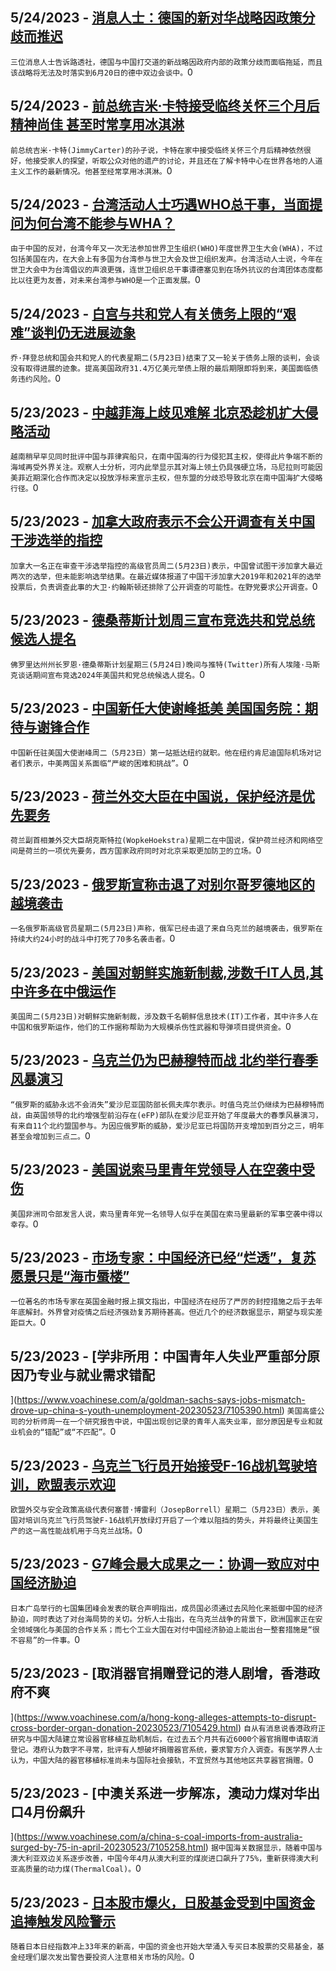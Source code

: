 
  ## 5/24/2023 - [消息人士：德国的新对华战略因政策分歧而推迟](https://www.voachinese.com/a/germany-s-new-china-strategy-delayed-by-policy-differences-sources-20230523/7106577.html)
 ```三位消息人士告诉路透社，德国与中国打交道的新战略因政府内部的政策分歧而面临拖延，而且该战略将无法及时落实到6月20日的德中双边会谈中。```0
  ## 5/24/2023 - [前总统吉米·卡特接受临终关怀三个月后精神尚佳 甚至时常享用冰淇淋](https://www.voachinese.com/a/jimmy-carter-3-months-into-hospice-is-aware-of-tributes-enjoying-ice-cream-20230523/7106572.html)
 ```前总统吉米·卡特(JimmyCarter)的孙子说，卡特在家中接受临终关怀三个月后精神依然很好，他接受家人的探望，听取公众对他的遗产的讨论，并且还在了解卡特中心在世界各地的人道主义工作的最新情况。他甚至经常享用冰淇淋。```0
  ## 5/24/2023 - [台湾活动人士巧遇WHO总干事，当面提问为何台湾不能参与WHA？](https://www.voachinese.com/a/taiwan-activists-ask-head-of-who-in-person-why-taiwan-cannot-be-invited-to-its-annual-meeting-20230523/7106193.html)
 ```由于中国的反对，台湾今年又一次无法参加世界卫生组织(WHO)年度世界卫生大会(WHA)，不过包括美国在内，在大会上有多国为台湾参与世卫大会及世卫组织发声。台湾活动人士说，今年在世卫大会中为台湾倡议的声浪更强，连世卫组织总干事谭德塞见到在场外抗议的台湾团体态度都比以往更为友善，对未来台湾参与WHO是一个正面发展。```0
  ## 5/24/2023 - [白宫与共和党人有关债务上限的“艰难”谈判仍无进展迹象](https://www.voachinese.com/a/no-signs-of-progress-from-white-house-or-republicans-in-tough-debt-ceiling-talks-20230523/7106540.html)
 ```乔·拜登总统和国会共和党人的代表星期二(5月23日)结束了又一轮关于债务上限的谈判，会谈没有取得进展的迹象。提高美国政府31.4万亿美元举债上限的最后期限即将到来，美国面临债务违约风险。```0
  ## 5/23/2023 - [中越菲海上歧见难解 北京恐趁机扩大侵略活动](https://www.voachinese.com/a/vietnam-rebukes-china-philippines-over-south-china-sea-20230523/7106215.html)
 ```越南稍早罕见同时批评中国与菲律宾船只，在南中国海的行为侵犯其主权，使得此片争端不断的海域再受外界关注。观察人士分析，河内此举显示其对海上领土仍具强硬立场，马尼拉则可能因美菲近期深化合作而决定以投放浮标来宣示主权，但东盟的分歧恐导致北京在南中国海扩大侵略行径。```0
  ## 5/23/2023 - [加拿大政府表示不会公开调查有关中国干涉选举的指控](https://www.voachinese.com/a/canada-probe-into-china-election-meddling-ruled-out-20230523/7106064.html)
 ```加拿大一名正在审查干涉选举指控的高级官员周二(5月23日)表示，中国曾试图干涉加拿大最近两次的选举，但未能影响选举结果。在最近媒体报道了中国干涉加拿大2019年和2021年的选举投票后，负责调查此事的大卫·约翰斯顿还排除了公开调查的可能性。在野党要求公开调查。```0
  ## 5/23/2023 - [德桑蒂斯计划周三宣布竞选共和党总统候选人提名](https://www.voachinese.com/a/florida-gov-desantis-to-announce-republican-presidential-candidacy-on-wednesday-20230523/7106121.html)
 ```佛罗里达州州长罗恩·德桑蒂斯计划星期三(5月24日)晚间与推特(Twitter)所有人埃隆·马斯克谈话期间宣布竞选2024年美国共和党总统候选人提名。```0
  ## 5/23/2023 - [中国新任大使谢峰抵美 美国国务院：期待与谢锋合作](https://www.voachinese.com/a/new-chinese-ambassador-to-us-acknowledges-challenges-in-relations-20230523/7106059.html)
 ```中国新任驻美国大使谢峰周二（5月23日）第一站抵达纽约就职。他在纽约肯尼迪国际机场对记者们表示，中美两国关系面临“严峻的困难和挑战”。```0
  ## 5/23/2023 - [荷兰外交大臣在中国说，保护经济是优先要务](https://www.voachinese.com/a/holand-to-safeguard-economy-20230523/7106039.html)
 ```荷兰副首相兼外交大臣胡克斯特拉(WopkeHoekstra)星期二在中国说，保护荷兰经济和网络空间是荷兰的一项优先要务，西方国家政府同时对北京采取更加防卫的立场。```0
  ## 5/23/2023 - [俄罗斯宣称击退了对别尔哥罗德地区的越境袭击](https://www.voachinese.com/a/russia-contends-it-has-repelled-incursion-in-belgorod-region20230523/7105979.html)
 ```一名俄罗斯高级官员星期二(5月23日)声称，俄军已经击退了来自乌克兰的越境袭击，俄罗斯在持续大约24小时的战斗中打死了70多名袭击者。```0
  ## 5/23/2023 - [美国对朝鲜实施新制裁,涉数千IT人员,其中许多在中俄运作](https://www.voachinese.com/a/us-issues-fresh-north-korea-sanctions-on-illicit-it-workforce-20230523/7105910.html)
 ```美国周二(5月23日)对朝鲜实施新制裁，涉及数千名朝鲜信息技术(IT)工作者，其中许多人在中国和俄罗斯运作，他们的工作据称帮助为大规模杀伤性武器和导弹项目提供资金。```0
  ## 5/23/2023 - [乌克兰仍为巴赫穆特而战   北约举行春季风暴演习](https://www.voachinese.com/a/nato-kicks-off-annual-spring-storm-exercises-in-estonia-as-ukraine-fights-around-bakhmut-20230524/7105942.html)
 ```“俄罗斯的威胁永远不会消失”爱沙尼亚国防部长佩夫库尔表示。时值乌克兰仍继续为巴赫穆特而战，由英国领导的北约增强型前沿存在(eFP)部队在爱沙尼亚开始了年度最大的春季风暴演习，有来自11个北约盟国参与。为因应俄罗斯的威胁，爱沙尼亚已将国防开支增加到百分之三，明年甚至会增加到三点二。```0
  ## 5/23/2023 - [美国说索马里青年党领导人在空袭中受伤](https://www.voachinese.com/a/al-shabab-leader-injured-20230523/7105911.html)
 ```美国非洲司令部发言人说，索马里青年党一名领导人似乎在美国在索马里最新的军事空袭中得以幸存。```0
  ## 5/23/2023 - [市场专家：中国经济已经“烂透”，复苏愿景只是“海市蜃楼”](https://www.voachinese.com/a/boomy-talk-about-the-chinese-economy-is-a-charade-20230523/7105452.html)
 ```一位著名的市场专家在英国金融时报上撰文指出，中国经济在经历了严厉的封控措施之后于去年年底解封。外界曾对疫情之后经济强劲复苏期待甚高。但近几个的经济数据显示，期望与现实差距巨大。```0
  ## 5/23/2023 - [学非所用：中国青年人失业严重部分原因乃专业与就业需求错配

](https://www.voachinese.com/a/goldman-sachs-says-jobs-mismatch-drove-up-china-s-youth-unemployment-20230523/7105390.html)
 ```美国高盛公司的分析师周一在一个研究报告中说，中国出现创记录的青年人高失业率，部分原因是专业和就业机会的“错配”或“不匹配”。```0
  ## 5/23/2023 - [乌克兰飞行员开始接受F-16战机驾驶培训，欧盟表示欢迎](https://www.voachinese.com/a/eu-welcomes-f-16-jet-decision-for-ukraine-pilots-already-being-trained-052323/7105453.html)
 ```欧盟外交与安全政策高级代表何塞普·博雷利（JosepBorrell）星期二（5月23日）表示，美国对培训乌克兰飞行员驾驶F-16战机开放绿灯开启了一个难以阻挡的势头，并将最终让美国生产的这一高性能战机用于乌克兰战场。```0
  ## 5/23/2023 - [G7峰会最大成果之一：协调一致应对中国经济胁迫](https://www.voachinese.com/a/g7-focuses-on-economic-coercion-eu-reinforces-transatlantic-cooperation/7105575.html)
 ```日本广岛举行的七国集团峰会发表的联合声明指出，成员国必须通过去风险化来抵御中国的经济胁迫，同时表达了对台海局势的关切。分析人士指出，在乌克兰战争的背景下，欧洲国家正在安全领域强化与美国的合作关系；而七个工业大国在对付中国经济胁迫上能出台一整套措施是“很不容易”的一件事。```0
  ## 5/23/2023 - [取消器官捐赠登记的港人剧增，香港政府不爽

](https://www.voachinese.com/a/hong-kong-alleges-attempts-to-disrupt-cross-border-organ-donation-20230523/7105429.html)
 ```自从有消息说香港政府正研究与中国大陆建立常设器官移植互助机制后，在过去五个月共有近6000个器官捐赠申请取消登记。港府认为数字不寻常，批评有人想破坏捐赠器官系统，要求警方介入调查。有医学界人士认为，中国大陆的器官移植标准尚未与国际社会接轨，不宜贸然与其他地区共享器官捐赠。```0
  ## 5/23/2023 - [中澳关系进一步解冻，澳动力煤对华出口4月份飙升

 ](https://www.voachinese.com/a/china-s-coal-imports-from-australia-surged-by-75-in-april-20230523/7105258.html)
 ```据中国海关数据显示，随着中国与澳大利亚双边关系逐步改善，中国今年4月从澳大利亚的煤炭进口飙升了75%，重新获得澳大利亚高质量的动力煤(ThermalCoal)。```0
  ## 5/23/2023 - [日本股市爆火，日股基金受到中国资金追捧触发风险警示 ](https://www.voachinese.com/a/chinese-money-pours-into-japan-focused-funds-052323/7105354.html)
 ```随着日本日经指数冲上33年来的新高，中国的资金也开始大举涌入专买日本股票的交易基金，基金经理们屡次发出警告要投资人注意相关市场的风险。```0